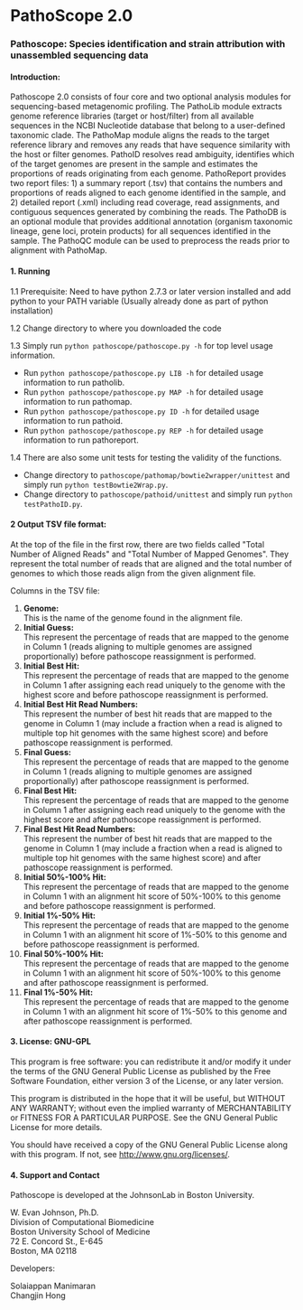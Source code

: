 PathoScope 2.0
==========

### Pathoscope: Species identification and strain attribution with unassembled sequencing data


#### Introduction:
Pathoscope 2.0 consists of four core and two optional analysis modules for sequencing-based metagenomic profiling. The PathoLib module extracts genome reference libraries (target or host/filter) from all available sequences in the NCBI Nucleotide database that belong to a user-defined taxonomic clade. The PathoMap module aligns the reads to the target reference library and removes any reads that have sequence similarity with the host or filter genomes. PathoID resolves read ambiguity, identifies which of the target genomes are present in the sample and estimates the proportions of reads originating from each genome. PathoReport provides two report files: 1) a summary report (.tsv) that contains the numbers and proportions of reads aligned to each genome identified in the sample, and 2) detailed report (.xml) including read coverage, read assignments, and contiguous sequences generated by combining the reads. The PathoDB is an optional module that provides additional annotation (organism taxonomic lineage, gene loci, protein products) for all sequences identified in the sample. The PathoQC module can be used to preprocess the reads prior to alignment with PathoMap.


#### 1. Running

1.1 Prerequisite: Need to have python 2.7.3 or later version installed and add python to your PATH variable (Usually already done as part of python installation)
    
1.2 Change directory to where you downloaded the code 

1.3 Simply run `python pathoscope/pathoscope.py -h` for top level usage information.

- Run `python pathoscope/pathoscope.py LIB -h` for detailed usage information to run patholib.
- Run `python pathoscope/pathoscope.py MAP -h` for detailed usage information to run pathomap.
- Run `python pathoscope/pathoscope.py ID -h` for detailed usage information to run pathoid.
- Run `python pathoscope/pathoscope.py REP -h` for detailed usage information to run pathoreport.

1.4 There are also some unit tests for testing the validity of the functions. 

- Change directory to `pathoscope/pathomap/bowtie2wrapper/unittest` and simply run `python testBowtie2Wrap.py`.
- Change directory to `pathoscope/pathoid/unittest` and simply run `python testPathoID.py`.


####  2 Output TSV file format:

At the top of the file in the first row, there are two fields called "Total Number of Aligned Reads" and "Total Number of Mapped Genomes". They represent the total number of reads that are aligned and the total number of genomes to which those reads align from the given alignment file.

Columns in the TSV file:

1. **Genome:**  
This is the name of the genome found in the alignment file.
2. **Initial Guess:**  
This represent the percentage of reads that are mapped to the genome in Column 1 (reads aligning to multiple genomes are assigned proportionally) before pathoscope reassignment is performed.
3. **Initial Best Hit:**  
This represent the percentage of reads that are mapped to the genome in Column 1 after assigning each read uniquely to the genome with the highest score and before pathoscope reassignment is performed.
4. **Initial Best Hit Read Numbers:**  
This represent the number of best hit reads that are mapped to the genome in Column 1 (may include a fraction when a read is aligned to multiple top hit genomes with the same highest score) and before pathoscope reassignment is performed.
5. **Final Guess:**  
This represent the percentage of reads that are mapped to the genome in Column 1 (reads aligning to multiple genomes are assigned proportionally) after pathoscope reassignment is performed.
6. **Final Best Hit:**  
This represent the percentage of reads that are mapped to the genome in Column 1 after assigning each read uniquely to the genome with the highest score and after pathoscope reassignment is performed.
7. **Final Best Hit Read Numbers:**  
This represent the number of best hit reads that are mapped to the genome in Column 1 (may include a fraction when a read is aligned to multiple top hit genomes with the same highest score) and after pathoscope reassignment is performed.
8. **Initial 50%-100% Hit:**  
This represent the percentage of reads that are mapped to the genome in Column 1 with an alignment hit score of 50%-100% to this genome and before pathoscope reassignment is performed.
9. **Initial 1%-50% Hit:**  
This represent the percentage of reads that are mapped to the genome in Column 1 with an alignment hit score of 1%-50% to this genome and before pathoscope reassignment is performed.
10. **Final 50%-100% Hit:**  
This represent the percentage of reads that are mapped to the genome in Column 1 with an alignment hit score of 50%-100% to this genome and after pathoscope reassignment is performed.
11. **Final 1%-50% Hit:**  
This represent the percentage of reads that are mapped to the genome in Column 1 with an alignment hit score of 1%-50% to this genome and after pathoscope reassignment is performed.

####  3. License: GNU-GPL

This program is free software: you can redistribute it and/or modify it under the terms of the GNU General Public License as published by the Free Software Foundation, either version 3 of the License, or any later version.

This program is distributed in the hope that it will be useful, but WITHOUT ANY WARRANTY; without even the implied warranty of MERCHANTABILITY or FITNESS FOR A PARTICULAR PURPOSE.  See the GNU General Public License for more details.
    
You should have received a copy of the GNU General Public License along with this program.  If not, see <http://www.gnu.org/licenses/>.

####  4. Support and Contact

Pathoscope is developed at the JohnsonLab in Boston University.  

W. Evan Johnson, Ph.D.  
Division of Computational Biomedicine  
Boston University School of Medicine  
72 E. Concord St., E-645  
Boston, MA 02118  

Developers:

Solaiappan Manimaran  
Changjin Hong
